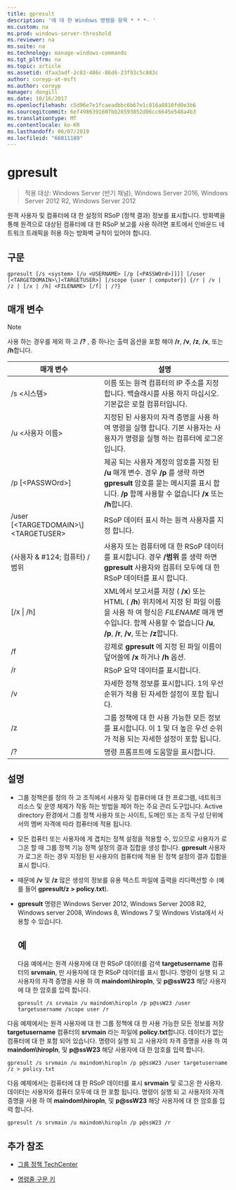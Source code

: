 ```yaml
---
title: gpresult
description: '에 대 한 Windows 명령을 항목 * * *- '
ms.custom: na
ms.prod: windows-server-threshold
ms.reviewer: na
ms.suite: na
ms.technology: manage-windows-commands
ms.tgt_pltfrm: na
ms.topic: article
ms.assetid: dfaa3adf-2c83-486c-86d6-23f93c5c883c
author: coreyp-at-msft
ms.author: coreyp
manager: dongill
ms.date: 10/16/2017
ms.openlocfilehash: c5d96e7e1fcaeadbbc6b67e1c816a8810fd0e3b6
ms.sourcegitcommit: 6ef4986391607bb28593852d06cc6645e548a4b3
ms.translationtype: MT
ms.contentlocale: ko-KR
ms.lasthandoff: 06/07/2019
ms.locfileid: "66811189"
---
```

# <a name="gpresult"></a>gpresult

>적용 대상: Windows Server (반기 채널), Windows Server 2016, Windows Server 2012 R2, Windows Server 2012

원격 사용자 및 컴퓨터에 대 한 설정의 RSoP (정책 결과) 정보를 표시합니다.
방화벽을 통해 원격으로 대상된 컴퓨터에 대 한 RSoP 보고를 사용 하려면 포트에서 인바운드 네트워크 트래픽을 허용 하는 방화벽 규칙이 있어야 합니다.

## <a name="syntax"></a>구문

```
gpresult [/s <system> [/u <USERNAME> [/p [<PASSWOrd>]]]] [/user [<TARGETDOMAIN>\]<TARGETUSER>] [/scope {user | computer}] {/r | /v | /z | [/x | /h] <FILENAME> [/f] | /?}
```

## <a name="parameters"></a>매개 변수

> [!NOTE]
> 사용 하는 경우를 제외 하 고 **/?** , 중 하나는 출력 옵션을 포함 해야 **/r**, **/v**, **/z**, **/x**, 또는 **/h**합니다.

|                매개 변수                 |                                                                                                     설명                                                                                                      |
|------------------------------------------|----------------------------------------------------------------------------------------------------------------------------------------------------------------------------------------------------------------------|
|              /s \<시스템\>               |                                                  이름 또는 원격 컴퓨터의 IP 주소를 지정합니다. 백슬래시를 사용 하지 마십시오. 기본값은 로컬 컴퓨터입니다.                                                   |
|             /u \<사용자 이름\>              |                                지정된 된 사용자의 자격 증명을 사용 하 여 명령을 실행 합니다. 기본 사용자는 사용자가 명령을 실행 하는 컴퓨터에 로그온입니다.                                 |
|            /p [\<PASSWOrd\>]             |            제공 되는 사용자 계정의 암호를 지정 된 **/u** 매개 변수. 경우 **/p** 를 생략 하면 **gpresult** 암호를 묻는 메시지를 표시 합니다. **/p** 함께 사용할 수 없습니다 **/x** 또는 **/h**합니다.            |
| /user [\<TARGETDOMAIN\>\\]\<TARGETUSER\> |                                                                            RSoP 데이터 표시 하는 원격 사용자를 지정 합니다.                                                                             |
|      {사용자 & #124; 컴퓨터} / 범위       |                                사용자 또는 컴퓨터에 대 한 RSoP 데이터를 표시합니다. 경우 **/범위** 를 생략 하면 **gpresult** 사용자와 컴퓨터 모두에 대 한 RSoP 데이터를 표시 합니다.                                 |
|        [/x &#124; /h] <FILENAME>         | XML에서 보고서를 저장 ( **/x**) 또는 HTML ( **/h**) 위치에서 지정 된 파일 이름을 사용 하 여 형식은 *FILENAME* 매개 변수입니다. 함께 사용할 수 없습니다 **/u**, **/p**, **/r**, **/v**, 또는 **/z**합니다. |
|                    /f                    |                                                           강제로 **gpresult** 에 지정 된 파일 이름이 덮어쓸에 **/x** 하거나 **/h** 옵션.                                                           |
|                    /r                    |                                                                                             RSoP 요약 데이터를 표시합니다.                                                                                              |
|                    /v                    |                                                    자세한 정책 정보를 표시합니다. 1의 우선 순위가 적용 된 자세한 설정이 포함 됩니다.                                                    |
|                    /z                    |                                     그룹 정책에 대 한 사용 가능한 모든 정보를 표시합니다. 이 1 및 더 높은 우선 순위가 적용 되는 자세한 설정이 포함 됩니다.                                      |
|                    /?                    |                                                                                         명령 프롬프트에 도움말을 표시합니다.                                                                                         |

## <a name="remarks"></a>설명
- 그룹 정책은를 정의 하 고 조직에서 사용자 및 컴퓨터에 대 한 프로그램, 네트워크 리소스 및 운영 체제가 작동 하는 방법을 제어 하는 주요 관리 도구입니다. Active directory 환경에서 그룹 정책 사용자 또는 사이트, 도메인 또는 조직 구성 단위에서의 멤버 자격에 따라 컴퓨터에 적용 됩니다.
- 모든 컴퓨터 또는 사용자에 게 겹치는 정책 설정을 적용할 수, 있으므로 사용자가 로그온 할 때 그룹 정책 기능 정책 설정의 결과 집합을 생성 합니다. **gpresult** 사용자가 로그온 하는 경우 지정된 된 사용자의 컴퓨터에 적용 된 정책 설정의 결과 집합을 표시 합니다.
- 때문에 **/v** 및 **/z** 많은 생성의 정보를 유용 텍스트 파일에 출력을 리디렉션할 수 (예를 들어 **gpresult/z > policy.txt**).
- **gpresult** 명령은 Windows Server 2012, Windows Server 2008 R2, Windows server 2008, Windows 8, Windows 7 및 Windows Vista에서 사용할 수 있습니다.
  ## <a name="examples"></a>예
  다음 예에서는 원격 사용자에 대 한 RSoP 데이터를 검색 **targetusername** 컴퓨터의 **srvmain**, 만 사용자에 대 한 RSoP 데이터를 표시 합니다. 명령이 실행 되 고 사용자의 자격 증명을 사용 하 여 **maindom\hiropln**, 및 <strong>p@ssW23</strong> 해당 사용자에 대 한 암호를 입력 합니다.

  ```
  gpresult /s srvmain /u maindom\hiropln /p p@ssW23 /user targetusername /scope user /r
  ```
  
다음 예제에서는 원격 사용자에 대 한 그룹 정책에 대 한 사용 가능한 모든 정보를 저장 **targetusername** 컴퓨터의 **srvmain** 라는 파일에 **policy.txt**합니다. 데이터가 없는 컴퓨터에 대 한 포함 되어 있습니다. 명령이 실행 되 고 사용자의 자격 증명을 사용 하 여 **maindom\hiropln**, 및 <strong>p@ssW23</strong> 해당 사용자에 대 한 암호를 입력 합니다.

  ```
  gpresult /s srvmain /u maindom\hiropln /p p@ssW23 /user targetusername /z > policy.txt
  ```
  
다음 예제에서는 컴퓨터에 대 한 RSoP 데이터를 표시 **srvmain** 및 로그온 한 사용자. 데이터는 사용자와 컴퓨터 모두에 대 한 포함 됩니다. 명령이 실행 되 고 사용자의 자격 증명을 사용 하 여 **maindom\hiropln**, 및 <strong>p@ssW23</strong> 해당 사용자에 대 한 암호를 입력 합니다.

  ```
  gpresult /s srvmain /u maindom\hiropln /p p@ssW23 /r
  ```
  
## <a name="additional-references"></a>추가 참조
- [그룹 정책 TechCenter](https://go.microsoft.com/fwlink/?LinkID=145531)

- [명령줄 구문 키](command-line-syntax-key.md)
